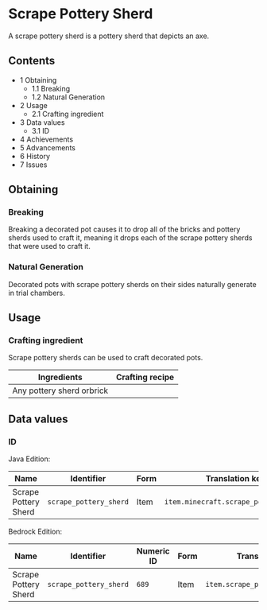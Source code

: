 # Scrape Pottery Sherd
A scrape pottery sherd is a pottery sherd that depicts an axe.

## Contents
- 1 Obtaining
	- 1.1 Breaking
	- 1.2 Natural Generation
- 2 Usage
	- 2.1 Crafting ingredient
- 3 Data values
	- 3.1 ID
- 4 Achievements
- 5 Advancements
- 6 History
- 7 Issues

## Obtaining
### Breaking
Breaking a decorated pot causes it to drop all of the bricks and pottery sherds used to craft it, meaning it drops each of the scrape pottery sherds that were used to craft it.

### Natural Generation
Decorated pots with scrape pottery sherds on their sides naturally generate in trial chambers.

## Usage
### Crafting ingredient
Scrape pottery sherds can be used to craft decorated pots.

| Ingredients               | Crafting recipe |
|---------------------------|-----------------|
| Any pottery sherd orbrick |                 |

## Data values
### ID
Java Edition:

| Name                 | Identifier             | Form | Translation key                       |
|----------------------|------------------------|------|---------------------------------------|
| Scrape Pottery Sherd | `scrape_pottery_sherd` | Item | `item.minecraft.scrape_pottery_sherd` |

Bedrock Edition:

| Name                 | Identifier             | Numeric ID | Form | Translation key                  |
|----------------------|------------------------|------------|------|----------------------------------|
| Scrape Pottery Sherd | `scrape_pottery_sherd` | `689`      | Item | `item.scrape_pottery_sherd.name` |



